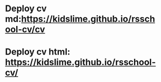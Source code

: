 Deploy cv md:https://kidslime.github.io/rsschool-cv/cv 
===
Deploy cv html: https://kidslime.github.io/rsschool-cv/
===
